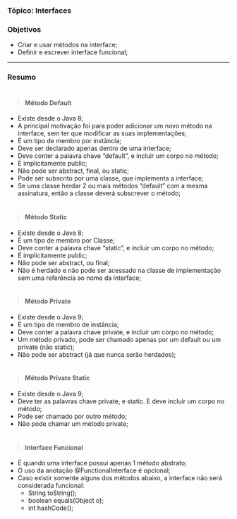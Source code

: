 

### Tópico: Interfaces
### Objetivos
- Criar e usar métodos na interface;
- Definir e escrever interface funcional;

<hr>

### Resumo <br/><br/>

> #### Método Default 
  - Existe desde o Java 8;
  - A principal motivação foi para poder adicionar um novo método na interface, sem ter que modificar as suas implementações;
  - É um tipo de membro por instância;
  - Deve ser declarado apenas dentro de uma interface;
  - Deve conter a palavra chave “default”, e incluir um corpo no método;
  - É implicitamente public;
  - Não pode ser abstract, final, ou static;
  - Pode ser subscrito por uma classe, que implementa a interface;
  - Se uma classe herdar 2 ou mais métodos “default” com a mesma assinatura, então a classe deverá subscrever o método;
  <br/><br/>
  
> #### Método Static
  - Existe desde o Java 8;
  - É um tipo de membro por Classe;
  - Deve conter a palavra chave “static”, e incluir um corpo no método;
  - É implicitamente public;
  - Não pode ser abstract, ou final;
  - Não é herdado e não pode ser acessado na classe de implementação sem uma referência ao nome da interface;
  <br/><br/>
  
> #### Método Private
- Existe desde o Java 9;
- É um tipo de membro de instância;
- Deve conter a palavra chave private, e incluir um corpo no método;
- Um método privado, pode ser chamado apenas por um default ou um private (não static);
- Não pode ser abstract (já que nunca serão herdados);
<br/><br/>

> #### Método Private Static
- Existe desde o Java 9;
- Deve ter as palavras chave private, e static. E deve incluir um corpo no método;
- Pode ser chamado por outro método; 
- Não pode chamar um método private;
<br/><br/>

> #### Interface Funcional 
  - É quando uma interface possui apenas 1 método abstrato;
  - O uso da anotação @FunctionalInterface é opcional;
  - Caso existir somente alguns dos métodos abaixo, a interface não será considerada funcional:
    - String toString();
    - boolean equals(Object o);
    - int hashCode();
